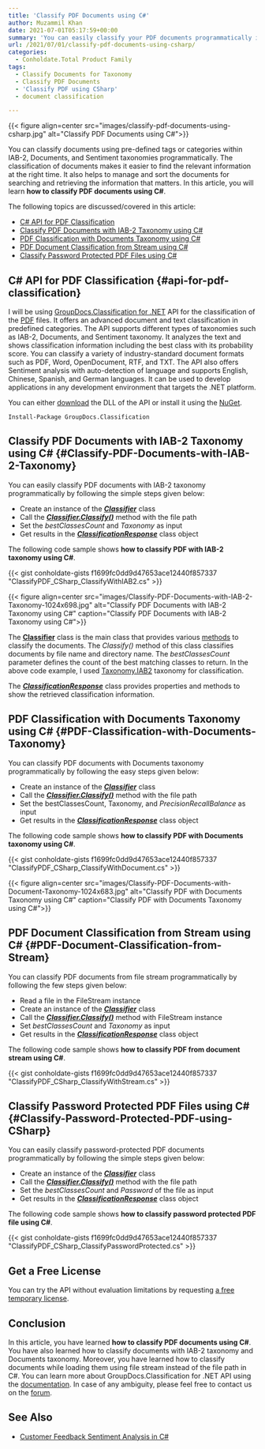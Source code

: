 ```yaml
---
title: 'Classify PDF Documents using C#'
author: Muzammil Khan
date: 2021-07-01T05:17:59+00:00
summary: 'You can easily classify your PDF documents programmatically in .NET applications. This article will be focusing on <strong>how to classify PDF documents using C#</strong>.'
url: /2021/07/01/classify-pdf-documents-using-csharp/
categories:
  - Conholdate.Total Product Family
tags:
  - Classify Documents for Taxonomy
  - Classify PDF Documents
  - 'Classify PDF using CSharp'
  - document classification

---
```



{{< figure align=center src="images/classify-pdf-documents-using-csharp.jpg" alt="Classify PDF Documents using C#">}}
 

You can classify documents using pre-defined tags or categories within IAB-2, Documents, and Sentiment taxonomies programmatically. The classification of documents makes it easier to find the relevant information at the right time. It also helps to manage and sort the documents for searching and retrieving the information that matters. In this article, you will learn&nbsp;**how to classify PDF documents using C#**.

The following topics are discussed/covered in this article:

  * [C# API for PDF Classification][2]
  * [Classify PDF Documents with IAB-2 Taxonomy using C#][3]
  * [PDF Classification with Documents Taxonomy using C#][4]
  * [PDF Document Classification from Stream using C#][5]
  * [Classify Password Protected PDF Files using C#][6]

## C# API for PDF Classification {#api-for-pdf-classification}

I will be using&nbsp;[GroupDocs.Classification for .NET][7]&nbsp;API for the classification of the [PDF][8] files. It offers an advanced document and text classification ‎in predefined categories. The API supports different types of taxonomies such as IAB-2, Documents, and Sentiment taxonomy. It analyzes the text and shows classification information including the best class with its probability score. You can classify a variety of industry-standard document formats such as PDF, Word, OpenDocument, RTF, and TXT. The API also offers Sentiment analysis with auto-detection of language and supports English, Chinese, Spanish, and German languages. It can be used to develop applications in any development environment that targets the .NET platform.

You can either&nbsp;[download][9]&nbsp;the DLL of the API or install it using the&nbsp;[NuGet][10].

<pre class="wp-block-code"><code>Install-Package GroupDocs.Classification</code></pre>

## Classify PDF Documents with IAB-2 Taxonomy using C# {#Classify-PDF-Documents-with-IAB-2-Taxonomy}

You can easily classify PDF documents with IAB-2 taxonomy programmatically by following the simple steps given below:

  * Create an instance of&nbsp;the&nbsp;_[**Classifier**][11]_ class
  * Call the&nbsp;_[**Classifier.Classify()**][12]_&nbsp;method with the file path
  * Set the _bestClassesCount_ and _Taxonomy_ as input
  * Get results in the&nbsp;_**[ClassificationResponse][13]**_ class object

The following code sample shows&nbsp;**how to classify PDF with IAB-2 taxonomy using C#**.

{{< gist conholdate-gists f1699fc0dd9d47653ace12440f857337 "ClassifyPDF_CSharp_ClassifyWithIAB2.cs" >}}

{{< figure align=center src="images/Classify-PDF-Documents-with-IAB-2-Taxonomy-1024x698.jpg" alt="Classify PDF Documents with IAB-2 Taxonomy using C#" caption="Classify PDF Documents with IAB-2 Taxonomy using C#">}}
 

The **[Classifier][11]** class is the main class that provides various [methods][15] to classify the documents. The&nbsp;_Classify()_&nbsp;method of this class classifies documents by file name and directory name. The _bestClassesCount_ parameter defines the count of the best matching classes to return. In the above code example, I used [Taxonomy.IAB2][16] taxonomy for classification. 

The _**[ClassificationResponse][13]**_ class provides properties and methods to show the retrieved classification information.

## PDF Classification with Documents Taxonomy using C# {#PDF-Classification-with-Documents-Taxonomy}

You can classify PDF documents with Documents taxonomy programmatically by following the easy steps given below:

  * Create an instance of&nbsp;the&nbsp;_[**Classifier**][11]_ class
  * Call the&nbsp;_[**Classifier.Classify()**][12]_&nbsp;method with the file path
  * Set the bestClassesCount, Taxonomy, and _PrecisionRecallBalance_ as input
  * Get results in the&nbsp;_**[ClassificationResponse][13]**_ class object

The following code sample shows&nbsp;**how to classify PDF with Documents taxonomy using C#**.

{{< gist conholdate-gists f1699fc0dd9d47653ace12440f857337 "ClassifyPDF_CSharp_ClassifyWithDocument.cs" >}}

{{< figure align=center src="images/Classify-PDF-Documents-with-Document-Taxonomy-1024x683.jpg" alt="Classify PDF with Documents Taxonomy using C#" caption="Classify PDF with Documents Taxonomy using C#">}}
 

## PDF Document Classification from Stream using C# {#PDF-Document-Classification-from-Stream}

You can classify PDF documents from file stream programmatically by following the few steps given below:

  * Read a file in the FileStream instance
  * Create an instance of&nbsp;the&nbsp;_[**Classifier**][11]_ class
  * Call the&nbsp;_[**Classifier.Classify()**][18]_&nbsp;method with FileStream instance
  * Set _bestClassesCount_ and _Taxonomy_ as input
  * Get results in the&nbsp;_**[ClassificationResponse][13]**_ class object

The following code sample shows&nbsp;**how to classify PDF from document stream using C#**.

{{< gist conholdate-gists f1699fc0dd9d47653ace12440f857337 "ClassifyPDF_CSharp_ClassifyWithStream.cs" >}}

## Classify Password Protected PDF Files using C# {#Classify-Password-Protected-PDF-using-CSharp}

You can easily classify password-protected PDF documents programmatically by following the simple steps given below:

  * Create an instance of&nbsp;the&nbsp;_[**Classifier**][11]_ class
  * Call the&nbsp;_[**Classifier.Classify()**][12]_&nbsp;method with the file path
  * Set the _bestClassesCount_ and _Password_ of the file as input
  * Get results in the&nbsp;_**[ClassificationResponse][13]**_ class object

The following code sample shows&nbsp;**how to classify password protected PDF file using C#**.

{{< gist conholdate-gists f1699fc0dd9d47653ace12440f857337 "ClassifyPDF_CSharp_ClassifyPasswordProtected.cs" >}}

## Get a Free License

You can try the API without evaluation limitations by requesting&nbsp;[a free temporary license][19].

## Conclusion

In this article, you have learned&nbsp;**how to&nbsp;classify PDF documents using&nbsp;C#**. You have also learned how to classify documents with IAB-2 taxonomy and Documents taxonomy. Moreover, you have learned how to classify documents while loading them using file stream instead of the file path in C#. You can learn more about GroupDocs.Classification for .NET API using the&nbsp;[documentation][20]. In case of any ambiguity, please feel free to contact us on the&nbsp;[forum][21].

## See Also

  * [Customer Feedback Sentiment Analysis in C#][22]

 [1]: https://blog.conholdate.com/wp-content/uploads/sites/27/2021/06/classify-pdf-documents-using-csharp.jpg
 [2]: #api-for-pdf-classification
 [3]: #Classify-PDF-Documents-with-IAB-2-Taxonomy
 [4]: #PDF-Classification-with-Documents-Taxonomy
 [5]: #PDF-Document-Classification-from-Stream
 [6]: #Classify-Password-Protected-PDF-using-CSharp
 [7]: https://products.groupdocs.com/classification/net
 [8]: https://docs.fileformat.com/pdf
 [9]: https://downloads.groupdocs.com/classification/net
 [10]: https://www.nuget.org/packages/GroupDocs.Classification
 [11]: https://apireference.groupdocs.com/classification/net/groupdocs.classification/classifier
 [12]: https://apireference.groupdocs.com/classification/net/groupdocs.classification.classifier/classify/methods/2
 [13]: https://apireference.groupdocs.com/classification/net/groupdocs.classification.dto/classificationresponse
 [14]: https://blog.conholdate.com/wp-content/uploads/sites/27/2021/06/Classify-PDF-Documents-with-IAB-2-Taxonomy.jpg
 [15]: https://apireference.groupdocs.com/classification/net/groupdocs.classification/classifier/methods/index
 [16]: https://docs.groupdocs.com/classification/net/taxonomies/#iab-2-taxonomy
 [17]: https://blog.conholdate.com/wp-content/uploads/sites/27/2021/06/Classify-PDF-Documents-with-Document-Taxonomy.jpg
 [18]: https://apireference.groupdocs.com/classification/net/groupdocs.classification/classifier/methods/classify
 [19]: https://purchase.groupdocs.com/temporary-license
 [20]: https://docs.groupdocs.com/classification/net/
 [21]: https://forum.groupdocs.com/c/classification/
 [22]: https://blog.groupdocs.com/2020/06/17/classify-customers-feedback-using-sentiment-analysis-in-csharp/




